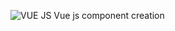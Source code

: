 ![VUE JS](https://img.favpng.com/7/5/12/vue-js-javascript-library-angularjs-png-favpng-FinEv5smDSL4P0bd3TcdtmsxW.jpg)
<ht> Vue js component creation </h1>
